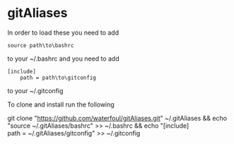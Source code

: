 # gitAliases

In order to load these you need to add
```
source path\to\bashrc
```
to your ~/.bashrc and you need to add
```
[include]
    path = path\to\gitconfig
```
to your ~/.gitconfig

To clone and install run the following

git clone "https://github.com/waterfoul/gitAliases.git" ~/.gitAliases && echo "source ~/.gitAliases/bashrc" >> ~/.bashrc && echo "[include]  
    path = ~/.gitAliases/gitconfig" >> ~/.gitconfig
